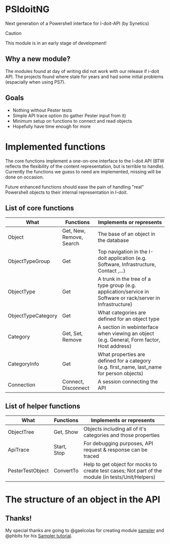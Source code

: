 # PSIdoitNG
Next generation of a Powershell interface for I-doit-API (by Synetics)

> [!CAUTION]
> This module is in an early stage of development!

## Why a new module?
The modules found at day of writing did not work with our release if i-doit API.
The projects found where stale for years and had some initial problems (espacially when using PS7).
## Goals
- Nothing without Pester tests
- Simple API trace option (to gather Pester input from it)
- Minimum setup on functions to connect and read objects
- Hopefully have time enough for more

# Implemented functions
The core functions implement a one-on-one interface to the I-doit API (BTW reflects the flexibility of the content representation, but is terrible to handle). Currently the functions we guess to need are implemented, missing will be done on occasion.

Future enhanced functions should ease the pain of handling "real" Powershell objects to their internal representation in I-doit.
## List of core functions
| What | Functions | Implements or represents |
|-----|-------|-|
| Object | Get, New, Remove, Search | The base of an object in the database |
| ObjectTypeGroup | Get | Top navigation in the I-doit application (e.g. Software, Infrastructure, Contact ,...) |
| ObjectType | Get | A trunk in the tree of a type group (e.g. application/service in Software or rack/server in Infrastructure) |
| ObjectTypeCategory | Get | What categories are defined for an object type |
| Category | Get, Set, Remove | A section in webinterface when viewing an object (e.g. General, Form factor, Host address) |
| CategoryInfo | Get | What properties are defined for a category (e.g. first_name, last_name for person objects)
| Connection | Connect, Disconnect | A session connecting the API |
## List of helper functions
| What | Functions | Implements or represents |
|-----|-------|-|
| ObjectTree | Get, Show | Objects including all of it's categories and those properties |
| ApiTrace | Start, Stop | For debugging purposes, API request & response can be traced |
| PesterTestObject | ConvertTo | Help to get object for mocks to create test cases; Not part of the module (in tests/Unit/Helpers) |

# The structure of an object in the API





## Thanks!
My special thanks are going to @gaelcolas for creating module [sampler](https://github.com/gaelcolas/Sampler) and @phbits for his [Sampler tutorial](https://gist.github.com/phbits/854343e658c4911bcbe6cec1b19a2f53).